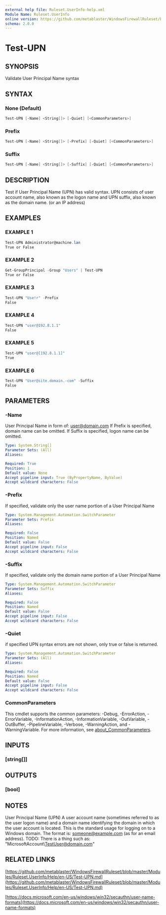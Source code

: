 ```yaml
---
external help file: Ruleset.UserInfo-help.xml
Module Name: Ruleset.UserInfo
online version: https://github.com/metablaster/WindowsFirewallRuleset/blob/master/Modules/Ruleset.UserInfo/Help/en-US/Test-UPN.md
schema: 2.0.0
---
```


# Test-UPN

## SYNOPSIS

Validate User Principal Name syntax

## SYNTAX

### None (Default)

```powershell
Test-UPN [-Name] <String[]> [-Quiet] [<CommonParameters>]
```

### Prefix

```powershell
Test-UPN [-Name] <String[]> [-Prefix] [-Quiet] [<CommonParameters>]
```

### Suffix

```powershell
Test-UPN [-Name] <String[]> [-Suffix] [-Quiet] [<CommonParameters>]
```

## DESCRIPTION

Test if User Principal Name (UPN) has valid syntax.
UPN consists of user account name, also known as the logon name and
UPN suffix, also known as the domain name.
(or an IP address)

## EXAMPLES

### EXAMPLE 1

```powershell
Test-UPN Administrator@machine.lan
True or False
```

### EXAMPLE 2

```powershell
Get-GroupPrincipal -Group "Users" | Test-UPN
True or False
```

### EXAMPLE 3

```powershell
Test-UPN "Use!r" -Prefix
False
```

### EXAMPLE 4

```powershell
Test-UPN "user@192.8.1.1"
False
```

### EXAMPLE 5

```powershell
Test-UPN "user@[192.8.1.1]"
True
```

### EXAMPLE 6

```powershell
Test-UPN "User@site.domain.-com" -Suffix
False
```

## PARAMETERS

### -Name

User Principal Name in form of: user@domain.com
If Prefix is specified, domain name can be omitted.
If Suffix is specified, logon name can be omitted.

```yaml
Type: System.String[]
Parameter Sets: (All)
Aliases:

Required: True
Position: 1
Default value: None
Accept pipeline input: True (ByPropertyName, ByValue)
Accept wildcard characters: False
```

### -Prefix

If specified, validate only the user name portion of a User Principal Name

```yaml
Type: System.Management.Automation.SwitchParameter
Parameter Sets: Prefix
Aliases:

Required: False
Position: Named
Default value: False
Accept pipeline input: False
Accept wildcard characters: False
```

### -Suffix

If specified, validate only the domain name portion of a User Principal Name

```yaml
Type: System.Management.Automation.SwitchParameter
Parameter Sets: Suffix
Aliases:

Required: False
Position: Named
Default value: False
Accept pipeline input: False
Accept wildcard characters: False
```

### -Quiet

if specified UPN syntax errors are not shown, only true or false is returned.

```yaml
Type: System.Management.Automation.SwitchParameter
Parameter Sets: (All)
Aliases:

Required: False
Position: Named
Default value: False
Accept pipeline input: False
Accept wildcard characters: False
```

### CommonParameters

This cmdlet supports the common parameters: -Debug, -ErrorAction, -ErrorVariable, -InformationAction, -InformationVariable, -OutVariable, -OutBuffer, -PipelineVariable, -Verbose, -WarningAction, and -WarningVariable. For more information, see [about_CommonParameters](http://go.microsoft.com/fwlink/?LinkID=113216).

## INPUTS

### [string[]]

## OUTPUTS

### [bool]

## NOTES

User Principal Name (UPN)
A user account name (sometimes referred to as the user logon name) and a domain name identifying the
domain in which the user account is located.
This is the standard usage for logging on to a Windows domain.
The format is: someone@example.com (as for an email address).
TODO: There is a thing such as: "MicrosoftAccount\TestUser@domain.com"

## RELATED LINKS

[https://github.com/metablaster/WindowsFirewallRuleset/blob/master/Modules/Ruleset.UserInfo/Help/en-US/Test-UPN.md](https://github.com/metablaster/WindowsFirewallRuleset/blob/master/Modules/Ruleset.UserInfo/Help/en-US/Test-UPN.md)

[https://docs.microsoft.com/en-us/windows/win32/secauthn/user-name-formats](https://docs.microsoft.com/en-us/windows/win32/secauthn/user-name-formats)


